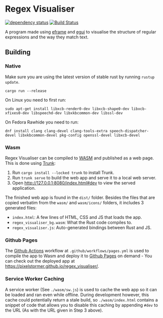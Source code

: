 # Regex Visualiser

[![dependency status](https://deps.rs/repo/github/Pixelstormer/regex_visualiser/status.svg)](https://deps.rs/repo/github/Pixelstormer/regex_visualiser)
[![Build Status](https://github.com/Pixelstormer/regex_visualiser/workflows/CI/badge.svg)](https://github.com/Pixelstormer/regex_visualiser/actions?workflow=CI)

A program made using [eframe](https://github.com/emilk/egui/tree/master/crates/eframe) and [egui](https://github.com/emilk/egui/) to visualise the structure of regular expressions and the way they match text.

## Building

### Native

Make sure you are using the latest version of stable rust by running `rustup update`.

`cargo run --release`

On Linux you need to first run:

`sudo apt-get install libxcb-render0-dev libxcb-shape0-dev libxcb-xfixes0-dev libspeechd-dev libxkbcommon-dev libssl-dev`

On Fedora Rawhide you need to run:

`dnf install clang clang-devel clang-tools-extra speech-dispatcher-devel libxkbcommon-devel pkg-config openssl-devel libxcb-devel`

### Wasm

Regex Visualiser can be compiled to [WASM](https://en.wikipedia.org/wiki/WebAssembly) and published as a web page. This is done using [Trunk](https://trunkrs.dev/):

1. Run `cargo install --locked trunk` to install Trunk.
2. Run `trunk serve` to build the web app and serve it to a local web server.
3. Open http://127.0.0.1:8080/index.html#dev to view the served application.

The finished web app is found in the `dist/` folder.
Besides the files that are copied verbatim from the `wasm/` and `wasm/icons/` folders, it includes 3 generated files:

* `index.html`: A few lines of HTML, CSS and JS that loads the app.
* `regex_visualiser_bg.wasm`: What the Rust code compiles to.
* `regex_visualiser.js`: Auto-generated bindings between Rust and JS.

### Github Pages

The [Github Actions](https://docs.github.com/en/actions) workflow at `.github/workflows/pages.yml` is used to compile the app to Wasm and deploy it to [Github Pages](https://docs.github.com/en/pages) on demand - You can check out the deployed app at <https://pixelstormer.github.io/regex_visualiser/>.

### Service Worker Caching

A service worker (See `./wasm/sw.js`) is used to cache the web app so it can be loaded and ran even while offline.
During development however, this cache could potentially return a stale build, so `./wasm/index.html` contains a snippet of code that allows you to disable this caching by appending `#dev` to the URL (As with the URL given in Step 3 above).
